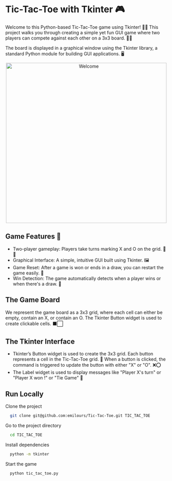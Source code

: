 
# Tic-Tac-Toe with Tkinter 🎮

Welcome to this Python-based Tic-Tac-Toe game using Tkinter! 🐍✨ This project walks you through creating a simple yet fun GUI game where two players can compete against each other on a 3x3 board. 🤜🤛

The board is displayed in a graphical window using the Tkinter library, a standard Python module for building GUI applications. 🖥️

<p align="center">
  <img src="assets/playing.gif" alt="Welcome" width="500" />
</p>

## Game Features 🌟
- Two-player gameplay: Players take turns marking X and O on the grid. 🤠❌
- Graphical Interface: A simple, intuitive GUI built using Tkinter. 🖼️
- Game Reset: After a game is won or ends in a draw, you can restart the game easily. 🔄
- Win Detection: The game automatically detects when a player wins or when there's a draw. 🏅

## The Game Board
We represent the game board as a 3x3 grid, where each cell can either be empty, contain an X, or contain an O. The Tkinter Button widget is used to create clickable cells. ⬛⬜

## The Tkinter Interface
- Tkinter’s Button widget is used to create the 3x3 grid. Each button represents a cell in the Tic-Tac-Toe grid. 📲
When a button is clicked, the command is triggered to update the button with either "X" or "O". ❌⭕
- The Label widget is used to display messages like "Player X's turn" or "Player X won !" or "Tie Game" 📢
## Run Locally

Clone the project

```bash
  git clone git@github.com:emilours/Tic-Tac-Toe.git TIC_TAC_TOE
```

Go to the project directory

```bash
  cd TIC_TAC_TOE
```

Install dependencies

```bash
  python -m tkinter
```

Start the game
```bash
  python tic_tac_toe.py
```

